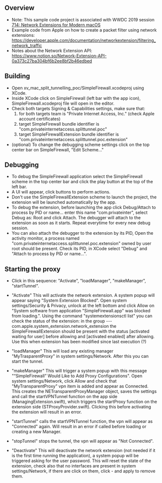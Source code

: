 ## Overview

- Note: This sample code project is associated with WWDC 2019 session [714: Network Extensions for Modern macOS](https://developer.apple.com/videos/play/wwdc19/714/)
- Example code from Apple on how to create a packet filter using network extensions: https://developer.apple.com/documentation/networkextension/filtering_network_traffic
- Notes about the Network Extension API: https://www.notion.so/Network-Extension-API-0a373c27ba304bf6b2ee8bf2b46edbed

## Building

- Open xv_mac_split_tunnelling_poc/SimpleFirewall.xcodeproj using XCode.
- Inside XCode click on SimpleFirewall (left bar with the app icon), SimpleFirewall.xcodeproj file will open in the editor.
- Check both targets Signing & Capabilities settings, make sure that:
	1. for both targets team is "Private Internet Access, Inc." (check Apple account certificates)
	2. target SimpleFirewall bundle identifier is "com.privateinternetaccess.splittunnel.poc"
	3. target SimpleFirewallExtension bundle identifier is "com.privateinternetaccess.splittunnel.poc.extension"
- (optional) To change the debugging scheme settings click on the top center bar on SimpleFirewall, "Edit Scheme..."

## Debugging

- To debug the SimpleFirewall application select the SimpleFirewall scheme in the top center bar and click the play button at the top of the left bar.
- A UI will appear, click buttons to perform actions.
- Don't use the SimpleFirewallExtension scheme to launch the project, the extension will be launched automatically by the app.
- To debug the extension, before launching the app click Debug/Attach to process by PID or name... enter this name "com.privateinter", select Debug as: Root and click Attach. The debugger will attach to the extension as soon as it starts. Repeat everytime for every new debug session. 
- You can also attach the debugger to the extension by its PID, Open the activity monitor, a process named "com.privateinternetaccess.splittunnel.poc.extension" owned by user root should be present. Check its PID, in XCode select "Debug" and "Attach to process by PID or name...".

## Starting the proxy

- Click in this sequence: "Activate", "loadManager", "makeManager", "startTunnel".

- "Activate"
  This will activate the network extension. A system popup will appear saying "System Extension Blocked". Open system settings/Security & Privacy, unlock at the left bottom and click Allow on "System software from application "SimpleFirewall.app" was blocked from loading.".
  Using the command "systemextensionsctl list" you can check the status of the extension: in the group --- com.apple.system_extension.network_extension the SimpleFirewallExtension should be present with the status [activated waiting for user] before allowing and [activated enabled] after allowing.
  Use this when extension has been modified since last execution (?)

- "loadManager"
  This will load any existing manager "MyTrasparentProxy" in system settings/Network.
  After this you can start the tunnel.

- "makeManager"
  This will trigger a system popup with this message "“SimpleFirewall” Would Like to Add Proxy Configurations".
  Open system settings/Network, click Allow and check that "MyTransparentProxy" vpn item is added and appear as Connected.
  This creates the NETransparentProxyManager object, saves the settings and call the startVPNTunnel function on the app side (ManagingExtension.swift), which triggers the startProxy function on the extension side (STProxyProvider.swift).
  Clicking this before activating the extension will result in an error.

- "startTunnel"
  calls the startVPNTunnel function, the vpn will appear as "Connected" again. 
  Will result in an error if called before loading or creating a new Manager.

- "stopTunnel"
  stops the tunnel, the vpn will appear as "Not Connected".

- "Deactivate"
  This will deactivate the network extension (not needed if it is the first time running the application), a system popup will be triggered asking for the user password. 
  This will reset the state of the extension, check also that no interfaces are present in system settings/Network, if there are click on them, click - and apply to remove them.

